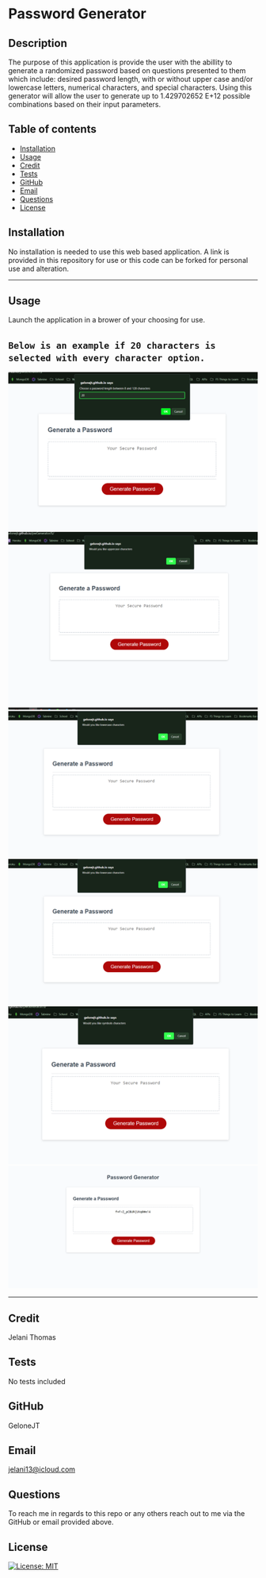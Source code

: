 # Password Generator

  ## Description
  The purpose of this application is provide the user with the abillity to generate a randomized password based on questions presented to them which include: desired password length, with or without upper case and/or lowercase letters, numerical characters, and special characters. Using this generator will allow the user to generate up to 1.429702652 E+12 possible combinations based on their input parameters.

  ## Table of contents
  - [Installation](#installation)
  - [Usage](#usage)
  - [Credit](#credit)
  - [Tests](#tests)
  - [GitHub](#github)
  - [Email](#email)
  - [Questions](#questions)
  - [License](#license)

  ## Installation

  No installation is needed to use this web based application. A link is provided in this repository for use or this code can be forked for personal use and alteration.

<hr>

  ## Usage
  Launch the application in a brower of your choosing for use.


## `Below is an example if 20 characters is selected with every character option.`

  ![PWGeneratorHome](img/PWGenOne.png)
  ![PWGeneratorOp1](img/PWGenTwo.png)
  ![PWGeneratorOp2](img/PWGenThree.png)
  ![PWGeneratorOp3](img/PWGenThree.png)
  ![PWGeneratorOp4](img/PWGenFour.png)
  ![PWGeneratorResults](img/PWGenRes.png)

  <hr>

  ## Credit
  Jelani Thomas

  ## Tests
  No tests included

  ## GitHub
  GeloneJT

  ## Email
  jelani13@icloud.com

  ## Questions
  To reach me in regards to this repo or any others reach out to me via the GitHub or email provided above.

  ## License
  [![License: MIT](https://img.shields.io/badge/License-MIT-yellow.svg)](https://opensource.org/licenses/MIT)
